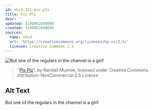 ```yaml
---
id: xkcd.322-pix-plz
title: Pix Plz
desc: ''
updated: 1190962800000
created: 1190962800000
sources:
  name: xkcd
  url: 'https://creativecommons.org/licenses/by-nc/2.5/'
  license: Creative Commons 2.5
---
```

![But one of the regulars in the channel is a girl!](https://imgs.xkcd.com/comics/pix_plz.png)
> "[Pix Plz](https://xkcd.com/322/)", by Randall Munroe, licensed under Creative Commons Attribution-NonCommercial 2.5 License

## Alt Text
But one of the regulars in the channel is a girl!
